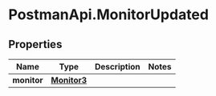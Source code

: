 # PostmanApi.MonitorUpdated

## Properties

Name | Type | Description | Notes
------------ | ------------- | ------------- | -------------
**monitor** | [**Monitor3**](Monitor3.md) |  | 


